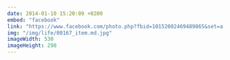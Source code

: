 ```yaml
---
date: 2014-01-10 15:20:09 +0200
embed: "facebook"
link: "https://www.facebook.com/photo.php?fbid=10152002469489865&set=a.10150382045299865.355740.580174864&type=3"
img: "/img/life/00167_item.md.jpg"
imageWidth: 530
imageHeight: 298
---
```

